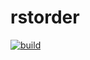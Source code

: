 # rstorder
[![build](https://github.com/pr1vetdruk/restorder/workflows/build/badge.svg)](https://github.com/pr1vetdruk/restorder/actions/workflows/build.yaml)
